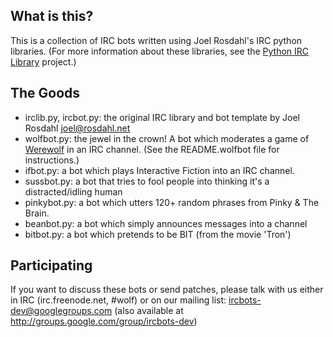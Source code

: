 ## What is this? ##

This is a collection of IRC bots written using Joel Rosdahl's IRC python libraries.  (For more information about these libraries, see the [Python IRC Library](http://python-irclib.sourceforge.net/) project.)

## The Goods ##

  * irclib.py, ircbot.py:  the original IRC library and bot template by Joel Rosdahl <joel@rosdahl.net>
  * wolfbot.py:  the jewel in the crown!  A bot which moderates a game of [Werewolf](http://www.eblong.com/zarf/werewolf.html) in an IRC channel.  (See the README.wolfbot file for instructions.)
  * ifbot.py:  a bot which plays Interactive Fiction into an IRC channel.
  * sussbot.py:  a bot that tries to fool people into thinking it's a distracted/idling human
  * pinkybot.py:  a bot which utters 120+ random phrases from Pinky & The Brain.
  * beanbot.py:  a bot which simply announces messages into a channel
  * bitbot.py:  a bot which pretends to be BIT (from the movie 'Tron')

## Participating ##

If you want to discuss these bots or send patches, please talk with us either in IRC (irc.freenode.net, #wolf) or on our mailing list: ircbots-dev@googlegroups.com (also available at http://groups.google.com/group/ircbots-dev)